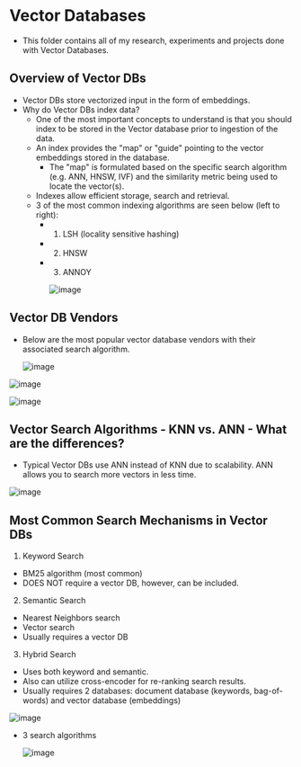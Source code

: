 # Vector Databases
* This folder contains all of my research, experiments and projects done with Vector Databases.


## Overview of Vector DBs
* Vector DBs store vectorized input in the form of embeddings.
* Why do Vector DBs index data?
   * One of the most important concepts to understand is that you should index to be stored in the Vector database prior to ingestion of the data.
   * An index provides the "map" or "guide" pointing to the vector embeddings stored in the database.
       * The "map" is formulated based on the specific search algorithm (e.g. ANN, HNSW, IVF) and the similarity metric being used to locate the vector(s).
   * Indexes allow efficient storage, search and retrieval.
   * 3 of the most common indexing algorithms are seen below (left to right):
       * 1. LSH (locality sensitive hashing)
       * 2. HNSW
       * 3. ANNOY
        
         ![image](https://github.com/bostonadam525/Advanced-Retrieval-Augmented-Generation-RAG-Techniques/assets/45008475/2b00f1f9-4834-4f57-a8fa-af5a0068d852)


## Vector DB Vendors 
* Below are the most popular vector database vendors with their associated search algorithm.

  ![image](https://github.com/bostonadam525/Advanced-Retrieval-Augmented-Generation-RAG-Techniques/assets/45008475/6f74cc48-137d-42d0-9f0a-dd4e524ca861)


![image](https://github.com/bostonadam525/Advanced-Retrieval-Augmented-Generation-RAG-Techniques/assets/45008475/a631a925-8cb4-45fa-9db6-53b7995ce4e6)


![image](https://github.com/bostonadam525/Advanced-Retrieval-Augmented-Generation-RAG-Techniques/assets/45008475/d0a75e19-bdb2-4ce3-a247-ad1e29af7759)


## Vector Search Algorithms - KNN vs. ANN - What are the differences?
* Typical Vector DBs use ANN instead of KNN due to scalability. ANN allows you to search more vectors in less time.

![image](https://github.com/bostonadam525/Advanced-Retrieval-Augmented-Generation-RAG-Techniques/assets/45008475/cf2c1691-ce2f-469b-b2c8-86f27dc8a0bb)


## Most Common Search Mechanisms in Vector DBs
1. Keyword Search
  * BM25 algorithm (most common)
  * DOES NOT require a vector DB, however, can be included.
2. Semantic Search
  * Nearest Neighbors search
  * Vector search
  * Usually requires a vector DB
3. Hybrid Search
  * Uses both keyword and semantic.
  * Also can utilize cross-encoder for re-ranking search results.
  * Usually requires 2 databases: document database (keywords, bag-of-words) and vector database (embeddings)

![image](https://github.com/bostonadam525/Advanced-Retrieval-Augmented-Generation-RAG-Techniques/assets/45008475/de0536c8-500a-4ba9-9bda-49bbe8fda2b1)


* 3 search algorithms

  ![image](https://github.com/bostonadam525/Advanced-Retrieval-Augmented-Generation-RAG-Techniques/assets/45008475/d2e78f95-cdf7-42c3-ad87-86fc3d31fc2f)




